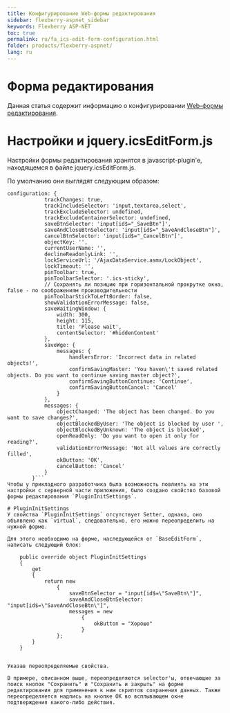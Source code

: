 ```yaml
---
title: Конфигурирование Web-формы редактирования
sidebar: flexberry-aspnet_sidebar
keywords: Flexberry ASP-NET
toc: true
permalink: ru/fa_ics-edit-form-configuration.html
folder: products/flexberry-aspnet/
lang: ru
---
```


# Форма редактирования
Данная статья содержит информацию о конфигурировании [Web-формы редактирования](web-edit-form.html).

# Настройки и jquery.icsEditForm.js
Настройки формы редактирования хранятся в javascript-plugin'e, находящемся в файле jquery.icsEditForm.js.

По умолчанию они выглядят следующим образом:
```
configuration: {
            trackChanges: true,
            trackIncludeSelector: 'input,textarea,select',
            trackExcludeSelector: undefined,
            trackExcludeContainerSelector: undefined,
            saveBtnSelector: 'input[id$="_SaveBtn"]',
            saveAndCloseBtnSelector: 'input[id$="_SaveAndCloseBtn"]',
            cancelBtnSelector: 'input[id$="_CancelBtn"]',
            objectKey: '',
            currentUserName: '',
            declineReadonlyLink: '',
            lockServiceUrl: '/AjaxDataService.asmx/LockObject',
            lockTimeout: '',
            pinToolbar: true,
            pinToolbarSelector: '.ics-sticky',
            // Сохранять ли позицию при горизонтальной прокрутке окна, false - по соображениям производительности
            pinToolbarStickToLeftBorder: false,
            showValidationErrorMessage: false,
            saveWaitingWindow: {
                width: 300,
                height: 115,
                title: 'Please wait',
                contentSelector: '#hiddenContent'
            },
            saveWge: {
                messages: {
                    handlersError: 'Incorrect data in related objects!',
                    confirmSavingMaster: 'You haven\'t saved related objects. Do you want to continue saving master object?',
                    confirmSavingButtonContinue: 'Continue',
                    confirmSavingButtonCancel: 'Cancel'
                }
            },
            messages: {
                objectChanged: 'The object has been changed. Do you want to save changes?',
                objectBlockedByUser: 'The object is blocked by user ',
                objectBlockedByUnknown: 'The object is blocked',
                openReadOnly: 'Do you want to open it only for reading?',
                validationErrorMessage: 'Not all values ​​are correctly filled',
                okButton: 'OK',
                cancelButton: 'Cancel'
            }
        }```
Чтобы у прикладного разработчика была возможность повлиять на эти настройки с серверной части приложения, было создано свойство базовой формы редактирования `PluginInitSettings`.

# PluginInitSettings
У свойства `PluginInitSettings` отсутствует Setter, однако, оно объявлено как `virtual`, следовательно, его можно переопределить на нужной форме.

Для этого необходимо на форме, наследующейся от `BaseEditForm`, написать следующий блок:

```

        public override object PluginInitSettings
        {
            get 
            { 
                return new
                    {
                        saveBtnSelector = "input[id$=\"SaveBtn\"]",
                        saveAndCloseBtnSelector: "input[id$=\"SaveAndCloseBtn\"]",
                        messages = new 
                            {
                                okButton = "Хорошо"
                            }        
                    };
            }
        }
```

Указав переопределяемые свойства.

В примере, описанном выше, переопределяются selector'ы, отвечающие за поиск кнопок "Сохранить" и "Сохранить и закрыть" на форме редактирования для применения к ним скриптов сохранения данных. Также переопределяется надпись на кнопке OK во всплывающем окне подтверждения какого-либо действия.
